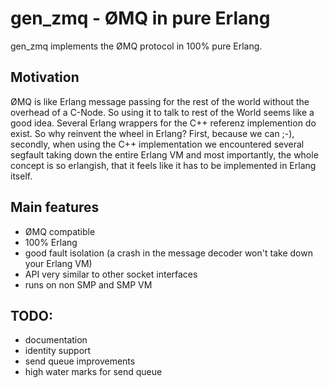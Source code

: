 gen_zmq - ØMQ in pure Erlang
============================

gen_zmq implements the ØMQ protocol in 100% pure Erlang.

Motivation
----------

ØMQ is like Erlang message passing for the rest of the world without the
overhead of a C-Node. So using it to talk to rest of the World seems like
a good idea. Several Erlang wrappers for the C++ referenz implemention do
exist. So why reinvent the wheel in Erlang?
First, because we can ;-), secondly, when using the C++ implementation we
encountered several segfault taking down the entire Erlang VM and most
importantly, the whole concept is so erlangish, that it feels like it has
to be implemented in Erlang itself.

Main features
-------------

* ØMQ compatible
* 100% Erlang
* good fault isolation (a crash in the message decoder won't take down
  your Erlang VM)
* API very similar to other socket interfaces
* runs on non SMP and SMP VM

TODO:
-----

* documentation
* identity support
* send queue improvements
* high water marks for send queue
